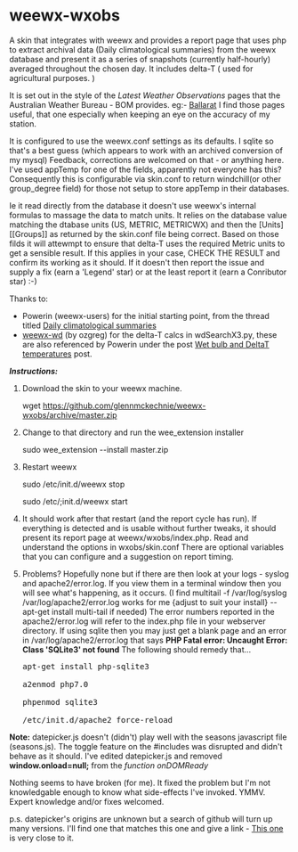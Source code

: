 # weewx-wxobs
 A skin that integrates with weewx and provides a report page that uses php to extract archival data (Daily climatological summaries) from the weewx database and present it as a series of snapshots (currently half-hourly) averaged throughout the chosen day. It includes delta-T ( used for agricultural purposes. )

It is set out in the style of the _Latest Weather Observations_ pages that the Australian Weather Bureau - BOM provides. eg:- [Ballarat](http://www.bom.gov.au/products/IDV60801/IDV60801.94852.shtml)  I find those pages useful, that one especially when keeping an eye on the accuracy of my station.

It is configured to use the weewx.conf settings as its defaults. I  sqlite so that's a best guess (which appears to work with an archived conversion of my mysql) Feedback, corrections are welcomed on that - or anything here.
I've used appTemp for one of the fields, apparently not everyone has this? Consequently this is configurable via skin.conf to return windchill(or other group_degree field) for those not setup to store appTemp in their databases.

Ie it read directly from the database it doesn't use weewx's internal formulas to massage the data to match units. It relies on the database value matching the dtabase units (US, METRIC, METRICWX) and then the [Units][[Groups]] as returned by the skin.conf file being correct. Based on those filds it will attewmpt to ensure that delta-T uses the required Metric units to get a sensible result. If this applies in your case, CHECK THE RESULT and confirm its working as it should. If it doesn't then report the issue and supply a fix (earn a 'Legend' star) or at the least report it (earn a Conributor star) :-)

Thanks to:
* Powerin (weewx-users) for the initial starting point, from the thread titled [Daily climatological summaries](https://groups.google.com/d/topic/weewx-user/cEAzvxv3T6Q/discussion)
* [weewx-wd](https://bitbucket.org/ozgreg/weewx-wd/wiki/Home) (by ozgreg) for the delta-T calcs in wdSearchX3.py, these are also referenced by Powerin under the post [Wet bulb and DeltaT temperatures](https://groups.google.com/d/topic/weewx-user/IoBrtQ-OL3I/discussion) post.

***Instructions:***

1. Download the skin to your weewx machine.

    wget https://github.com/glennmckechnie/weewx-wxobs/archive/master.zip

2. Change to that directory and run the wee_extension installer

   sudo wee_extension --install master.zip

3. Restart weewx

   sudo /etc/init.d/weewx stop

   sudo /etc/;init.d/weewx start

4. It should work after that restart (and the report cycle has run). If everything is detected and is usable without further tweaks, it should present its report page at weewx/wxobs/index.php.
   Read and understand the options in wxobs/skin.conf There are optional variables that you can configure and a suggestion on report timing.

5. Problems?
   Hopefully none but if there are then look at your logs - syslog and apache2/error.log. If you view them in a terminal window then you will see what's happening, as it occurs.
   (I find multitail -f /var/log/syslog /var/log/apache2/error.log works for me {adjust to suit your install} -- apt-get install multi-tail if needed)
   The error numbers reported in the apache2/error.log will refer to the index.php file in your webserver directory.
   If using sqlite then you may just get a blank page and an error in /var/log/apache2/error.log that says __PHP Fatal error:  Uncaught Error: Class 'SQLite3' not found__
   The following should remedy that...
   <pre>
   apt-get install php-sqlite3
   
   a2enmod php7.0
   
   phpenmod sqlite3
   
   /etc/init.d/apache2 force-reload
   </pre>


__Note:__  datepicker.js doesn't (didn't) play well with the seasons javascript file (seasons.js). The toggle feature on the #includes was disrupted and didn't behave as it should. I've edited datepicker.js and removed __window.onload=null;__ from the  _function onDOMReady_

Nothing seems to have broken (for me). It fixed the problem but I'm not knowledgable enough to know what side-effects I've invoked. YMMV. Expert knowledge and/or fixes welcomed.

p.s. datepicker's origins are unknown but a search of github will turn up many versions. I'll find one that matches this one and give a link - [This one](https://github.com/chrishulbert/datepicker) is very close to it.

